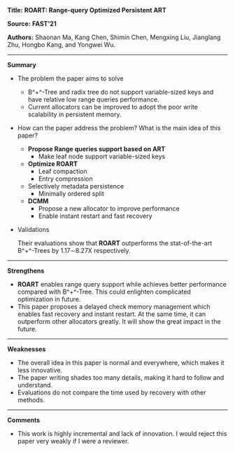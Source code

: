 **Title:** **ROART: Range-query Optimized Persistent ART**

**Source:** **FAST'21**

**Authors:** Shaonan Ma, Kang Chen, Shimin Chen, Mengxing Liu, Jianglang Zhu, Hongbo Kang, and Yongwei Wu.

---

**Summary**

- The problem the paper aims to solve

  - B^+^-Tree and radix tree do not support variable-sized keys and have relative low range queries performance.
  - Current allocators can be improved to adopt the poor write scalability in persistent memory.

- How can the paper address the problem? What is the main idea of this paper?

  - **Propose Range queries support based on ART**
    - Make leaf node support variable-sized keys
  - **Optimize ROART**
    - Leaf compaction
    - Entry compression
  - Selectively metadata persistence
    - Minimally ordered split
  - **DCMM**
    - Propose a new allocator to improve performance
    - Enable instant restart and fast recovery

- Validations

  Their evaluations show that **ROART** outperforms the stat-of-the-art B^+^-Trees by 1.17∼8.27X respectively.
  

---

**Strengthens**  

- **ROART** enables range query support while achieves better performance compared with B^+^-Tree. This could enlighten complicated optimization in future.
- This paper proposes a delayed check memory management which enables fast recovery and instant restart. At the same time, it can outperform other allocators greatly. It will show the great impact in the future.

---

**Weaknesses**  

- The overall idea in this paper is normal and everywhere, which makes it less innovative. 
- The paper writing shades too many details, making it hard to follow and understand.
- Evaluations do not compare the time used by recovery with other methods. 

---

**Comments**  

- This work is highly incremental and lack of innovation. I would reject this paper very weakly if I were a reviewer. 

